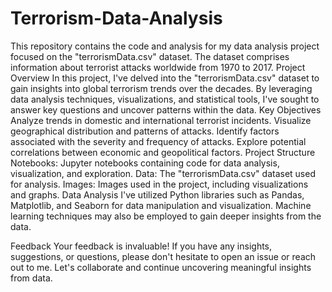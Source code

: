 # Terrorism-Data-Analysis

 
This repository contains the code and analysis for my data analysis project focused on the "terrorismData.csv" dataset. The dataset comprises information about terrorist attacks worldwide from 1970 to 2017.
Project Overview
In this project, I've delved into the "terrorismData.csv" dataset to gain insights into global terrorism trends over the decades. By leveraging data analysis techniques, visualizations, and statistical tools, I've sought to answer key questions and uncover patterns within the data.
Key Objectives
Analyze trends in domestic and international terrorist incidents.
Visualize geographical distribution and patterns of attacks.
Identify factors associated with the severity and frequency of attacks.
Explore potential correlations between economic and geopolitical factors.
Project Structure
Notebooks: Jupyter notebooks containing code for data analysis, visualization, and exploration.
Data: The "terrorismData.csv" dataset used for analysis.
Images: Images used in the project, including visualizations and graphs.
Data Analysis
I've utilized Python libraries such as Pandas, Matplotlib, and Seaborn for data manipulation and visualization. Machine learning techniques may also be employed to gain deeper insights from the data.

Feedback
Your feedback is invaluable! If you have any insights, suggestions, or questions, please don't hesitate to open an issue or reach out to me. Let's collaborate and continue uncovering meaningful insights from data.
